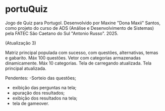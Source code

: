 # portuQuiz
Jogo de Quiz para Portugol.
Desenvolvido por Maxine "Dona Maxii" Santos, como projeto do curso de ADS (Análise e Desenvolvimento de Sistemas) pela FATEC São Caetano do Sul "Antonio Russo". 2025.

(Atualização 3)

Matriz principal populada com sucesso, com questões, alternativas, temas e gabarito. Máx 100 questões.
Vetor com categorias armazenadas dinamicamente. Máx 10 categorias.
Tela de carregando atualizada.
Tela principal atualizada.

Pendentes:
-Sorteio das questões;
- exibição das perguntas na tela;
- apuração dos resultados;
- exibição dos resultados na tela;
- tela de gameover.
